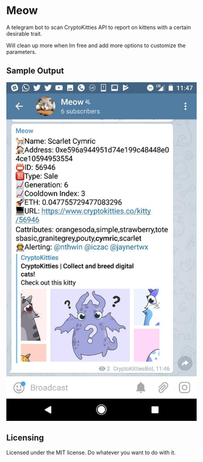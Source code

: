 # Meow

A telegram bot to scan CryptoKitties API to report on kittens with a certain desirable trait.

Will clean up more when Im free and add more options to customize the parameters.

## Sample Output

![Screenshot](/images/screenshot.jpg)

## Licensing

Licensed under the MIT license. Do whatever you want to do with it.
